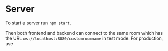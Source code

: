 # Server

To start a server run `npm start`.

Then both frontend and backend can connect to the same room which has the URL `ws://localhost:8080/customroomname` in test mode.
For production, use 